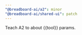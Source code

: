 ```yaml
---
"@breadboard-ai/a2": minor
"@breadboard-ai/shared-ui": patch
---
```


Teach A2 to about {{tool}} params.
